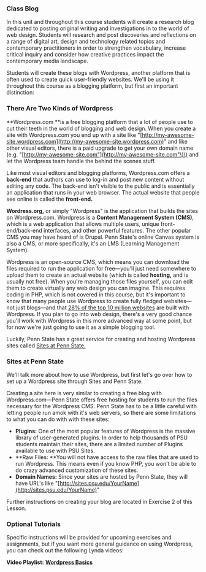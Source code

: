 ### Class Blog

In this unit and throughout this course students will create a research blog dedicated to posting original writing and investigations in to the world of web design. Students will research and post discoveries and reflections on a range of digital art, design and technology related topics and contemporary practitioners in order to strengthen vocabulary, increase critical inquiry and consider how creative practices impact the contemporary media landscape.

Students will create these blogs with Wordpress, another platform that is often used to create quick user-friendly websites. We'll be using it throughout this course as a blogging platform, but first an important distinction:

### There Are Two Kinds of Wordpress

**Wordpress.com **is a free blogging platform that a lot of people use to cut their teeth in the world of blogging and web design. When you create a site with Wordpress.com you end up with a site like "[http://my-awesome-site.wordpress.com](http://my-awesome-site.wordpress.com)" and like other visual editors, there is a paid upgrade to get your own domain name \(e.g. "[http://my-awesome-site.com"](http://my-awesome-site.com"\)\) and let the Wordpress team handle the behind the scenes stuff.

Like most visual editors and blogging platforms, Wordpress.com offers a **back-end** that authors can use to log-in and post new content without editing any code. The back-end isn't visible to the public and is essentially an application that runs in your web browser. The actual website that people see online is called the **front-end.**

**Wordress.org,** or simply "Wordpress" is the application that builds the sites on Wordpress.com. Wordpress is a **Content Management System \(CMS\)**, which is a web application that allows multiple users, unique front-end/back-end interfaces, and other powerful features. The other popular CMS you may have heard of is Drupal. Penn State's online Canvas system is also a CMS, or more specifically, it's an LMS \(Learning Management System\).

Wordpress is an open-source CMS, which means you can download the files required to run the application for free—you'll just need somewhere to upload them to create an actual website \(which is called **hosting,** and is usually not free\). When you're managing those files yourself, you can edit them to create virtually any web design you can imagine. This requires coding in PHP, which is not covered in this course, but it's important to know that many people use Wordpress to create fully fledged websites—not just blogs—and that [28% of the top 10 million websites](https://w3techs.com/technologies/details/cm-wordpress/all/all) are built with Wordpress. If you plan to go into web design, there's a very good chance you'll work with Wordpress in this more advanced way at some point, but for now we're just going to use it as a simple blogging tool.

Luckily, Penn State has a great service for creating and hosting Wordpress sites called [Sites at Penn State.](https://sites.psu.edu/)

### Sites at Penn State

We'll talk more about how to use Wordpress, but first let's go over how to set up a Wordpress site through Sites and Penn State.

Creating a site here is very similar to creating a free blog with Wordpress.com—Penn State offers free hosting for students to run the files necessary for the Wordpress CMS. Penn State has to be a little careful with letting people run amok with it's web servers, so there are some limitations to what you can do with with these sites:

* **Plugins:** One of the most popular features of Wordpress is the massive library of user-generated plugins. In order to help thousands of PSU students maintain their sites, there are a limited number of Plugins available to use with PSU Sites. 
* **Raw Files: **You will not have access to the raw files that are used to run Wordpress. This means even if you know PHP, you won't be able to do crazy advanced customization of these sites. 
* **Domain Names:** Since your sites are hosted by Penn State, they will have URL's like "[http://sites.psu.edu/YourName](http://sites.psu.edu/YourName)" 

Further instructions on creating your blog are located in Exercise 2 of this Lesson.

### Optional Tutorials

Specific instructions will be provided for upcoming exercises and assignments, but if you want more general guidance on using Wordpress, you can check out the following Lynda videos:

**Video Playlist:** [**Wordpress Basics**](https://www.lynda.com/SharedPlaylist/0a8ab9e9e973469f98b26efd5ed6da8b?org=psu.edu)

